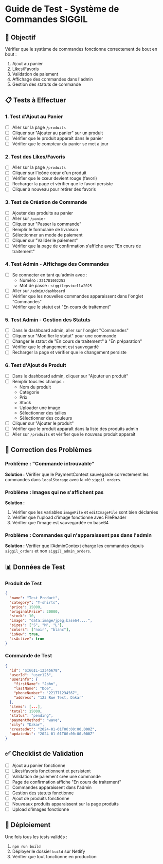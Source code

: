 # Guide de Test - Système de Commandes SIGGIL

## 🎯 Objectif
Vérifier que le système de commandes fonctionne correctement de bout en bout :
1. Ajout au panier
2. Likes/Favoris
3. Validation de paiement
4. Affichage des commandes dans l'admin
5. Gestion des statuts de commande

## 📋 Tests à Effectuer

### 1. Test d'Ajout au Panier
- [ ] Aller sur la page `/produits`
- [ ] Cliquer sur "Ajouter au panier" sur un produit
- [ ] Vérifier que le produit apparaît dans le panier
- [ ] Vérifier que le compteur du panier se met à jour

### 2. Test des Likes/Favoris
- [ ] Aller sur la page `/produits`
- [ ] Cliquer sur l'icône cœur d'un produit
- [ ] Vérifier que le cœur devient rouge (favori)
- [ ] Recharger la page et vérifier que le favori persiste
- [ ] Cliquer à nouveau pour retirer des favoris

### 3. Test de Création de Commande
- [ ] Ajouter des produits au panier
- [ ] Aller sur `/panier`
- [ ] Cliquer sur "Passer la commande"
- [ ] Remplir le formulaire de livraison
- [ ] Sélectionner un mode de paiement
- [ ] Cliquer sur "Valider le paiement"
- [ ] Vérifier que la page de confirmation s'affiche avec "En cours de traitement"

### 4. Test Admin - Affichage des Commandes
- [ ] Se connecter en tant qu'admin avec :
  - Numéro : `221781002253`
  - Mot de passe : `siggilepsixella2025`
- [ ] Aller sur `/admin/dashboard`
- [ ] Vérifier que les nouvelles commandes apparaissent dans l'onglet "Commandes"
- [ ] Vérifier que le statut est "En cours de traitement"

### 5. Test Admin - Gestion des Statuts
- [ ] Dans le dashboard admin, aller sur l'onglet "Commandes"
- [ ] Cliquer sur "Modifier le statut" pour une commande
- [ ] Changer le statut de "En cours de traitement" à "En préparation"
- [ ] Vérifier que le changement est sauvegardé
- [ ] Recharger la page et vérifier que le changement persiste

### 6. Test d'Ajout de Produit
- [ ] Dans le dashboard admin, cliquer sur "Ajouter un produit"
- [ ] Remplir tous les champs :
  - Nom du produit
  - Catégorie
  - Prix
  - Stock
  - Uploader une image
  - Sélectionner des tailles
  - Sélectionner des couleurs
- [ ] Cliquer sur "Ajouter le produit"
- [ ] Vérifier que le produit apparaît dans la liste des produits admin
- [ ] Aller sur `/produits` et vérifier que le nouveau produit apparaît

## 🔧 Correction des Problèmes

### Problème : "Commande introuvable"
**Solution :** Vérifier que le PaymentContext sauvegarde correctement les commandes dans `localStorage` avec la clé `siggil_orders`.

### Problème : Images qui ne s'affichent pas
**Solution :** 
1. Vérifier que les variables `imageFile` et `editImageFile` sont bien déclarées
2. Vérifier que l'upload d'image fonctionne avec FileReader
3. Vérifier que l'image est sauvegardée en base64

### Problème : Commandes qui n'apparaissent pas dans l'admin
**Solution :** Vérifier que l'AdminContext charge les commandes depuis `siggil_orders` et non `siggil_admin_orders`.

## 📊 Données de Test

### Produit de Test
```json
{
  "name": "Test Product",
  "category": "T-shirts",
  "price": 15000,
  "originalPrice": 20000,
  "stock": 10,
  "image": "data:image/jpeg;base64,...",
  "sizes": ["S", "M", "L"],
  "colors": ["noir", "blanc"],
  "isNew": true,
  "isActive": true
}
```

### Commande de Test
```json
{
  "id": "SIGGIL-12345678",
  "userId": "user123",
  "userInfo": {
    "firstName": "John",
    "lastName": "Doe",
    "phoneNumber": "221771234567",
    "address": "123 Rue Test, Dakar"
  },
  "items": [...],
  "total": 15000,
  "status": "pending",
  "paymentMethod": "wave",
  "city": "Dakar",
  "createdAt": "2024-01-01T00:00:00.000Z",
  "updatedAt": "2024-01-01T00:00:00.000Z"
}
```

## ✅ Checklist de Validation

- [ ] Ajout au panier fonctionne
- [ ] Likes/favoris fonctionnent et persistent
- [ ] Validation de paiement crée une commande
- [ ] Page de confirmation affiche "En cours de traitement"
- [ ] Commandes apparaissent dans l'admin
- [ ] Gestion des statuts fonctionne
- [ ] Ajout de produits fonctionne
- [ ] Nouveaux produits apparaissent sur la page produits
- [ ] Upload d'images fonctionne

## 🚀 Déploiement

Une fois tous les tests validés :
1. `npm run build`
2. Déployer le dossier `build` sur Netlify
3. Vérifier que tout fonctionne en production





